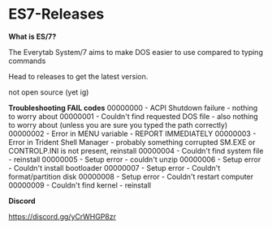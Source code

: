 # ES7-Releases

**What is ES/7?**

The Everytab System/7 aims to make DOS easier to use compared to typing commands

Head to releases to get the latest version.

not open source (yet ig)

**Troubleshooting FAIL codes**
00000000 - ACPI Shutdown failure - nothing to worry about
00000001 - Couldn't find requested DOS file - also nothing to worry about (unless you are sure you typed the path correctly)
00000002 - Error in MENU variable - REPORT IMMEDIATELY
00000003 - Error in Trident Shell Manager - probably something corrupted SM.EXE or CONTROLP.INI is not present, reinstall
00000004 -  Couldn't find system file - reinstall
00000005 - Setup error - couldn't unzip
00000006 - Setup error - Couldn't install bootloader
00000007 - Setup error - Couldn't format/partition disk
00000008 - Setup error - Couldn't restart computer 
00000009 - Couldn't find kernel - reinstall

**Discord**

https://discord.gg/yCrWHGP8zr
